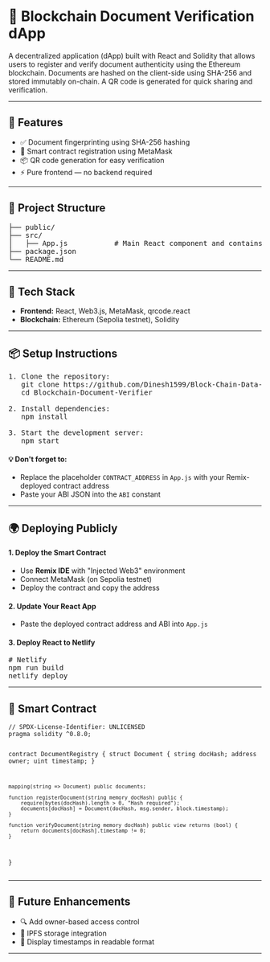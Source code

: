<!-- README.md for Blockchain Document Verification dApp -->

<h1>📄 Blockchain Document Verification dApp</h1>

<p>A decentralized application (dApp) built with React and Solidity that allows users to register and verify document authenticity using the Ethereum blockchain. Documents are hashed on the client-side using SHA-256 and stored immutably on-chain. A QR code is generated for quick sharing and verification.</p>

---

<h2>🚀 Features</h2>
<ul>
  <li>✅ Document fingerprinting using SHA-256 hashing</li>
  <li>🔐 Smart contract registration using MetaMask</li>
  <li>📦 QR code generation for easy verification</li>
  <li>⚡ Pure frontend — no backend required</li>
</ul>

---

<h2>📁 Project Structure</h2>
<pre>
├── public/
├── src/
│   ├── App.js           # Main React component and contains ABI and contract address
├── package.json
└── README.md
</pre>

---

<h2>🧰 Tech Stack</h2>
<ul>
  <li><strong>Frontend:</strong> React, Web3.js, MetaMask, qrcode.react</li>
  <li><strong>Blockchain:</strong> Ethereum (Sepolia testnet), Solidity</li>
</ul>

---

<h2>📦 Setup Instructions</h2>

<pre>
1. Clone the repository:
   git clone https://github.com/Dinesh1599/Block-Chain-Data-Verification
   cd Blockchain-Document-Verifier

2. Install dependencies:
   npm install

3. Start the development server:
   npm start
</pre>

<h4>💡 Don't forget to:</h4>
<ul>
  <li>Replace the placeholder <code>CONTRACT_ADDRESS</code> in <code>App.js</code> with your Remix-deployed contract address</li>
  <li>Paste your ABI JSON into the <code>ABI</code> constant</li>
</ul>

---

<h2>🌍 Deploying Publicly</h2>

<h4>1. Deploy the Smart Contract</h4>
<ul>
  <li>Use <strong>Remix IDE</strong> with "Injected Web3" environment</li>
  <li>Connect MetaMask (on Sepolia testnet)</li>
  <li>Deploy the contract and copy the address</li>
</ul>

<h4>2. Update Your React App</h4>
<ul>
  <li>Paste the deployed contract address and ABI into <code>App.js</code></li>
</ul>

<h4>3. Deploy React to Netlify</h4>
<pre>
# Netlify
npm run build
netlify deploy
</pre>

---

<h2>🔐 Smart Contract</h2>
<pre><code>// SPDX-License-Identifier: UNLICENSED
pragma solidity ^0.8.0;

contract DocumentRegistry {
    struct Document {
        string docHash;
        address owner;
        uint timestamp;
    }

    mapping(string => Document) public documents;

    function registerDocument(string memory docHash) public {
        require(bytes(docHash).length > 0, "Hash required");
        documents[docHash] = Document(docHash, msg.sender, block.timestamp);
    }

    function verifyDocument(string memory docHash) public view returns (bool) {
        return documents[docHash].timestamp != 0;
    }
}</code></pre>

---

<h2>🧠 Future Enhancements</h2>
<ul>
  <li>🔍 Add owner-based access control</li>
  <li>📂 IPFS storage integration</li>
  <li>🧾 Display timestamps in readable format</li>
</ul>

---
